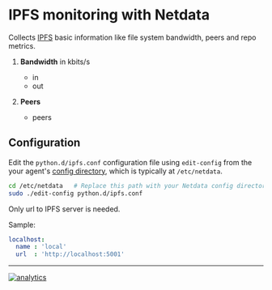 <!--
---
title: "IPFS monitoring with Netdata"
custom_edit_url: https://github.com/netdata/netdata/edit/master/collectors/python.d.plugin/ipfs/README.md
sidebar_label: "IPFS"
---
-->

# IPFS monitoring with Netdata

Collects [IPFS](https://ipfs.io) basic information like file system bandwidth, peers and repo metrics. 

1.  **Bandwidth** in kbits/s

    -   in
    -   out

2.  **Peers**

    -   peers

## Configuration

Edit the `python.d/ipfs.conf` configuration file using `edit-config` from the your agent's [config
directory](/docs/step-by-step/step-04.md#find-your-netdataconf-file), which is typically at `/etc/netdata`.

```bash
cd /etc/netdata   # Replace this path with your Netdata config directory, if different
sudo ./edit-config python.d/ipfs.conf
```

Only url to IPFS server is needed.

Sample:

```yaml
localhost:
  name : 'local'
  url  : 'http://localhost:5001'
```

---

[![analytics](https://www.google-analytics.com/collect?v=1&aip=1&t=pageview&_s=1&ds=github&dr=https%3A%2F%2Fgithub.com%2Fnetdata%2Fnetdata&dl=https%3A%2F%2Fmy-netdata.io%2Fgithub%2Fcollectors%2Fpython.d.plugin%2Fipfs%2FREADME&_u=MAC~&cid=5792dfd7-8dc4-476b-af31-da2fdb9f93d2&tid=UA-64295674-3)](<>)
